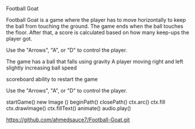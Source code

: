 <!-- Project Title -->
Football Goat 

<!-- Project Description -->
Football Goat is a game where the player has to move  horizontally to keep the ball from touching the ground. The game ends when the ball touches the floor. After that, a score is calculated based on how many keep-ups the player got.

<!-- How to play -->
Use the "Arrows", "A", or "D" to control the player. 

<!-- MVP -->
The game has a ball that falls using gravity
A player moving right and left
slightly increasing ball speed

<!-- Backlog -->
scoreboard
ability to restart the game 

<!-- How to play -->
Use the "Arrows", "A", or "D" to control the player. 

<!-- Data Structure -->
startGame()
new Image ()
beginPath()
closePath()
ctx.arc()
ctx.fill
ctx.drawImage()
ctx.fillText()
animate()
audio.play()

<!-- Links -->

<!-- Trello -->

<!-- Git -->
https://github.com/ahmedsauce7/Football-Goat.git

<!-- Slides -->